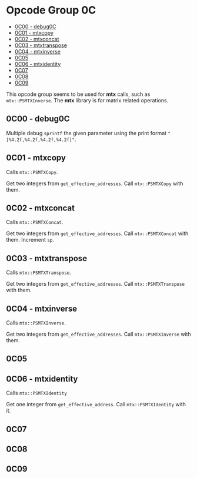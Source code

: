# Opcode Group 0C

- [0C00 - debug0C](#0C00---debug0C)
- [0C01 - mtxcopy](#0C01---mtxcopy)
- [0C02 - mtxconcat](#0C02---mtxconcat)
- [0C03 - mtxtranspose](#0C03---mtxtranspose)
- [0C04 - mtxinverse](#0C04---mtxinverse)
- [0C05](#0C05)
- [0C06 - mtxidentity](#0C06---mtxidentity)
- [0C07](#0C07)
- [0C08](#0C08)
- [0C09](#0C09)

This opcode group seems to be used for **mtx** calls, such as `mtx::PSMTXInverse`. The **mtx** library is for matrix related operations.

## 0C00 - debug0C

Multiple debug `sprintf` the given parameter using the print format `"[%4.2f,%4.2f,%4.2f,%4.2f]"`.

## 0C01 - mtxcopy

Calls `mtx::PSMTXCopy`.

Get two integers from `get_effective_addresses`. Call `mtx::PSMTXCopy` with them.

## 0C02 - mtxconcat

Calls `mtx::PSMTXConcat`.

Get two integers from `get_effective_addresses`. Call `mtx::PSMTXConcat` with them. Increment `sp`.

## 0C03 - mtxtranspose

Calls `mtx::PSMTXTranspose`.

Get two integers from `get_effective_addresses`. Call `mtx::PSMTXTranspose` with them.

## 0C04 - mtxinverse

Calls `mtx::PSMTXInverse`.

Get two integers from `get_effective_addresses`. Call `mtx::PSMTXInverse` with them.

## 0C05

## 0C06 - mtxidentity

Calls `mtx::PSMTXIdentity`

Get one integer from `get_effective_address`. Call `mtx::PSMTXIdentity` with it.

## 0C07

## 0C08

## 0C09
